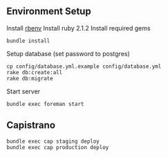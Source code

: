 ## Environment Setup

Install [rbenv](https://github.com/sstephenson/rbenv#installation)
Install ruby 2.1.2
Install required gems

    bundle install

Setup database (set password to postgres)

    cp config/database.yml.example config/database.yml
    rake db:create:all
    rake db:migrate

Start server

    bundle exec foreman start
    
## Capistrano

    bundle exec cap staging deploy
    bundle exec cap production deploy